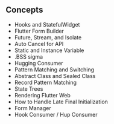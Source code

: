 ## Concepts

- Hooks and StatefulWidget
- Flutter Form Builder
- Future, Stream, and Isolate
- Auto Cancel for API
- Static and Instance Variable
- .BSS sigma
- Hugging Consumer
- Pattern Matching and Switching
- Abstract Class and Sealed Class
- Record Pattern Matching
- State Trees
- Rendering Flutter Web
- How to Handle Late Final Initialization
- Form Manager
- Hook Consumer / Hup Consumer